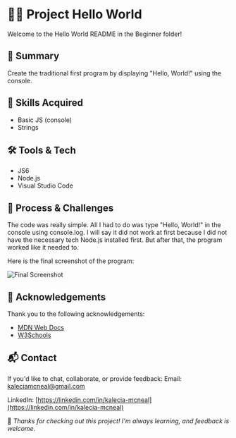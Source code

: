 # 👩‍💻 Project Hello World
Welcome to the Hello World README in the Beginner folder!

## 📖 Summary
Create the traditional first program by displaying "Hello, World!" using the console.

## 🧠 Skills Acquired
- Basic JS (console)
- Strings

## 🛠️ Tools & Tech
- JS6
- Node.js 
- Visual Studio Code 

## 🔄 Process & Challenges
The code was really simple. All I had to do was type "Hello, World!" in the console using console.log. I will say it did not work at first because I did not have the necessary tech Node.js installed first. But after that, the program worked like it needed to. 

Here is the final screenshot of the program: 

![Final Screenshot](/Programming/Beginner/Hello-World/image/final-screenshot.png "My Final Screenshot")

## 🙏 Acknowledgements
Thank you to the following acknowledgements: 
- [MDN Web Docs](https://developer.mozilla.org/)
- [W3Schools](https://www.w3schools.com/)


## 📬 Contact
If you'd like to chat, collaborate, or provide feedback:
Email: [kaleciamcneal@gmail.com](mailto:kaleciamcneal@gmail.com)  

LinkedIn: [https://linkedin.com/in/kalecia-mcneal](https://linkedin.com/in/kalecia-mcneal)

🌟 *Thanks for checking out this project! I'm always learning, and feedback is welcome.*